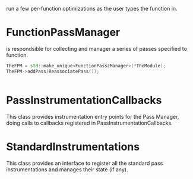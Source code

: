 run a few per-function optimizations as the user types the
function in.

# FunctionPassManager

is respondsible for collecting and manager a series of passes specified to function.

```c++
TheFPM = std::make_unique<FunctionPasszManager>(*TheModule);
TheFPM->addPass(ReassociatePass());
```

```
```

# PassInstrumentationCallbacks

This class provides instrumentation entry points for the Pass Manager, doing calls to callbacks registered in PassInstrumentationCallbacks.

# StandardInstrumentations

This class provides an interface to register all the standard pass instrumentations and manages their state (if any).
